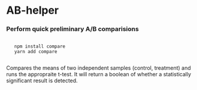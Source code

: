 # AB-helper


### Perform quick preliminary A/B comparisions 
```

   npm install compare 
   yarn add compare
   
```

Compares the means of two independent samples (control, treatment) and runs the appropraite t-test. It will return a boolean of whether a statistically significant result is detected.
